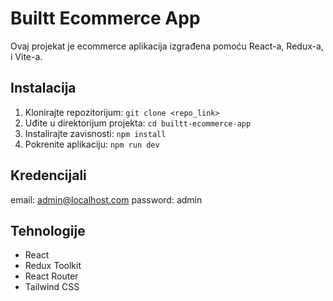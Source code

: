 # Builtt Ecommerce App

Ovaj projekat je ecommerce aplikacija izgrađena pomoću React-a, Redux-a, i Vite-a.

## Instalacija
1. Klonirajte repozitorijum: `git clone <repo_link>`
2. Uđite u direktorijum projekta: `cd builtt-ecommerce-app`
3. Instalirajte zavisnosti: `npm install`
4. Pokrenite aplikaciju: `npm run dev`

## Kredencijali
email: admin@localhost.com
password: admin

## Tehnologije
- React
- Redux Toolkit
- React Router
- Tailwind CSS
